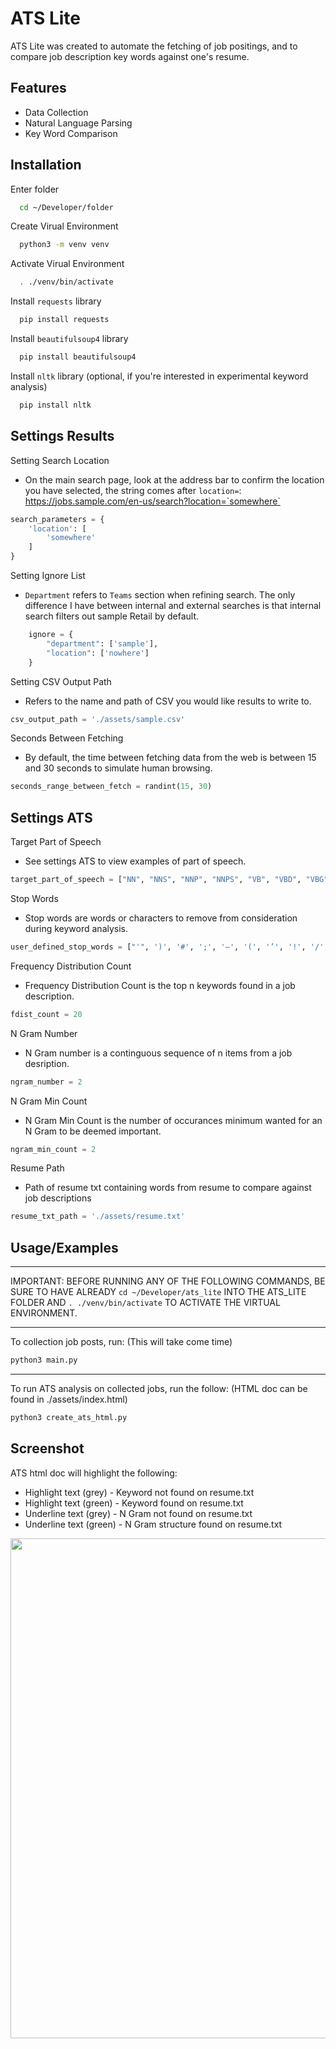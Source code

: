 # ATS Lite

ATS Lite was created to automate the fetching of job positings, and to compare job description key words against one's resume.


## Features

- Data Collection
- Natural Language Parsing
- Key Word Comparison


## Installation

Enter folder

```zsh
  cd ~/Developer/folder
```

Create Virual Environment

```zsh
  python3 -m venv venv
```    

Activate Virual Environment
```zsh
  . ./venv/bin/activate
```

Install `requests` library
```zsh
  pip install requests
```

Install `beautifulsoup4` library
```zsh
  pip install beautifulsoup4
```

Install `nltk` library (optional, if you're interested in experimental keyword analysis)
```zsh
  pip install nltk
```


## Settings Results

Setting Search Location

* On the main search page, look at the address bar to confirm the location you have selected, the string comes after `location=`: https://jobs.sample.com/en-us/search?location=`somewhere`

```python
search_parameters = {
    'location': [
        'somewhere'
    ]
}
```

Setting Ignore List

* `Department` refers to `Teams` section when refining search. The only difference I have between internal and external searches is that internal search filters out sample Retail by default.

```python
    ignore = {
        "department": ['sample'],
        "location": ['nowhere']
    }
```

Setting CSV Output Path

* Refers to the name and path of CSV you would like results to write to.

```python
csv_output_path = './assets/sample.csv'
```

Seconds Between Fetching

* By default, the time between fetching data from the web is between 15 and 30 seconds to simulate human browsing.

```python
seconds_range_between_fetch = randint(15, 30)
```

## Settings ATS

Target Part of Speech
* See settings ATS to view examples of part of speech.

```python
target_part_of_speech = ["NN", "NNS", "NNP", "NNPS", "VB", "VBD", "VBG", "VBN", "VBP", "VBZ", "JJ", "JJR", "JJS"]
```

Stop Words
* Stop words are words or characters to remove from consideration during keyword analysis.

```python
user_defined_stop_words = ["'", ')', '#', ';', '—', '(', '’', '!', '/', '+', ',', 'a', '”', ':', '%', '–', '*', '&', '•', '?', '-', '“', '.']
```

Frequency Distribution Count

* Frequency Distribution Count is the top n keywords found in a job description.
```python
fdist_count = 20
```

N Gram Number

* N Gram number is a continguous sequence of n items from a job desription.
```python
ngram_number = 2
```

N Gram Min Count

* N Gram Min Count is the number of occurances minimum wanted for an N Gram to be deemed important.
```python
ngram_min_count = 2
```

Resume Path
* Path of resume txt containing words from resume to compare against job descriptions

```python
resume_txt_path = './assets/resume.txt'
```

## Usage/Examples
---
IMPORTANT: BEFORE RUNNING ANY OF THE FOLLOWING COMMANDS, BE SURE TO HAVE ALREADY `cd ~/Developer/ats_lite` INTO THE ATS_LITE FOLDER AND `. ./venv/bin/activate` TO ACTIVATE THE VIRTUAL ENVIRONMENT.

---
To collection job posts, run:
(This will take come time)
```zsh
python3 main.py
```
---
To run ATS analysis on collected jobs, run the follow:
(HTML doc can be found in ./assets/index.html)

```zsh
python3 create_ats_html.py
```

## Screenshot

ATS html doc will highlight the following:
- Highlight text (grey) - Keyword not found on resume.txt
- Highlight text (green) - Keyword found on resume.txt
- Underline text (grey) - N Gram not found on resume.txt
- Underline text (green) - N Gram structure found on resume.txt

<img src="./assets/images/ats.png" width="800px"/>